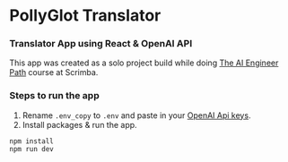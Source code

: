 # PollyGlot Translator

### Translator App using React & OpenAI API

This app was created as a solo project build while doing [The AI Engineer Path](https://scrimba.com/the-ai-engineer-path-c02v) course at Scrimba.

### Steps to run the app

1. Rename `.env_copy` to `.env` and paste in your [OpenAI Api keys](https://platform.openai.com/docs/overview).
2. Install packages & run the app.

```
npm install
npm run dev
```